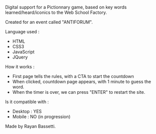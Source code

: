 Digital support for a Pictionnary game, based on key words learned/heard/iconics to the Web School Factory.

Created for an event called "ANTIFORUM".

Language used : 
- HTML 
- CSS3
- JavaScript
- JQuery 

How it works : 
- First page tells the rules, with a CTA to start the countdown
- When clicked, countdown page appears, with 1 minute to guess the word.
- When the timer is over, we can press "ENTER" to restart the site.

Is it compatible with : 
- Desktop : YES 
- Mobile : NO (in progression)

Made by Rayan Bassetti.
